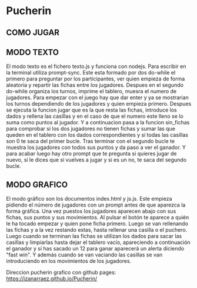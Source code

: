 # Pucherin
COMO JUGAR
------------


MODO TEXTO
------------
El modo texto es el fichero texto.js y funciona con nodejs. Para escribir en la terminal utiliza prompt-sync.
Este esta formado por dos do-while el primero para preguntar por los participantes, ver quien empieza de forma aleatoria y repartir las fichas entre los jugadores.
Despues en el segundo do-while organiza los turnos, imprime el tablero, muesra el numero de jugadores. Para empezar con el juego hay que dar enter y ya se mostrarian 
los turnos dependiendo de los jugadores y quien empieza primero. Despues se ejecuta la funcion jugar que es la que resta las fichas, introduce los dados y rellena las
casillas y en el caso de que el numero este lleno se lo suma como puntos al jugador. Y a continuacion pasa a la funcion sin_fichas para comprobar si los dos jugadores 
no tienen fichas y sumar las que queden en el tablero con los dados correspondientes y si  todas las casillas son 0 te saca del primer bucle.
Tras terminar con el segundo bucle te muestra los jugadores con todos sus puntos y da paso a ver el ganador.
Y para acabar luego hay otro prompt que te pregunta si quieres jugar de nuevo, si le dices que si vuelves a jugar y si es un no, te saca del segundo bucle.

MODO GRAFICO
------------
El modo gráfico son los documentos index.html y js.js. Este empieza pidiendo el número de jugadores con un prompt antes de que aparezca la forma gráfica. Una vez puestos los jugadores aparecen abajo con sus fichas, sus puntos y sus movimientos. Al pulsar el botón te aparece a quién le ha tocado empezar y quien pone ficha primero. Luego se van rellenando las fichas y a la vez restando estas, hasta rellenar una casilla o el puchero. Luego cuando se terminan las fichas se utilizan los dados para sacar las casillas y limpiarlas hasta dejar el tablero vacío, apareciendo a continuación el ganador y si has sacado un 12 para ganar aparecerá un alerta diciendo "fast win". Y además cuando se van vaciando las casillas se van introduciendo en los movimientos de los jugadores.

Direccion pucherin grafico con github pages:
https://izanarraez.github.io/Pucherin/
